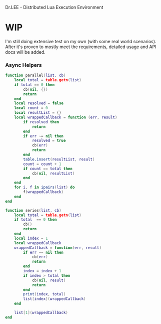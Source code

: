 Dr.LEE - Distributed Lua Execution Environment

# WIP
I'm still doing extensive test on my own (with some real world scenarios). After it's proven to mostly meet the requirements, detailed usage and API docs will be added.

### Async Helpers

```lua
function parallel(list, cb)
    local total = table.getn(list)
    if total == 0 then
        cb(nil, {})
        return
    end
    local resolved = false
    local count = 0
    local resultList = {}
    local wrappedCallback = function (err, result)
        if resolved then
            return
        end
        if err ~= nil then
            resolved = true
            cb(err)
            return
        end
        table.insert(resultList, result)
        count = count + 1
        if count == total then
            cb(nil, resultList)
        end
    end
    for i, f in ipairs(list) do
        f(wrappedCallback)
    end
end

function series(list, cb)
    local total = table.getn(list)
    if total  == 0 then
        cb()
        return
    end
    local index = 1
    local wrappedCallback
    wrappedCallback = function(err, result)
        if err ~= nil then
            cb(err)
            return
        end
        index = index + 1
        if index > total then
            cb(nil, result)
            return
        end
        print(index, total)
        list[index](wrappedCallback)
    end

    list[1](wrappedCallback)
end
```